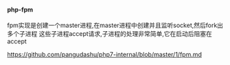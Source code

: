 ####









#### php-fpm


fpm实现是创建一个master进程,在master进程中创建并且监听socket,然后fork出多个子进程
这些子进程accept请求,子进程的处理非常简单,它在启动后阻塞在accept




https://github.com/pangudashu/php7-internal/blob/master/1/fpm.md





